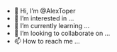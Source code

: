 - 👋 Hi, I’m @AlexToper
- 👀 I’m interested in ...
- 🌱 I’m currently learning ...
- 💞️ I’m looking to collaborate on ...
- 📫 How to reach me ...

<!---
AlexToper/AlexToper is a ✨ special ✨ repository because its `README.md` (this file) appears on your GitHub profile.
You can click the Preview link to take a look at your changes.
--->

